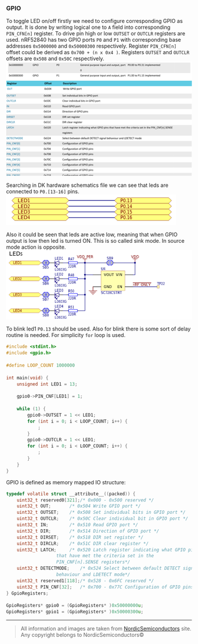 ### GPIO
To toggle LED on/off firstly we need to configure corresponding GPIO as output.
It is done by writing logical one to `A` field into corresponding
`PIN_CFN[n]` register. To drive pin high or low `OUTSET` or `OUTCLR` registers
are used. nRF52840 has two GPIO ports `P0` and `P1` with corresponding
base addresses `0x5000000` and `0x50000300` respectively. Register `PIN_CFN[n]`
offset could be derived as `0x700 + (n x 0x4 )`. Registers `OUTSET` and `OUTCLR`
offsets are `0x508` and `0x50C` respectively.
![instances](images/instances.png)
![registers\_1](images/registers_1.png)
![registers\_2](images/registers_2.png)

Searching in DK hardware schematics file we can see that leds are connected to
`P0.[13-16]` pins.
![gpio mapping](images/gpio_mapping.png)

Also it could be seen that leds are active low, meaning that when GPIO output
is low then led is turned ON. This is so called sink mode. In source mode action
is opposite.
![leds](images/leds.png)

To blink led1 `P0.13` should be used. Also for blink there is some sort of delay
routine is needed. For simplicity `for` loop is used.
```c
#include <stdint.h>
#include <gpio.h>

#define LOOP_COUNT 1000000

int main(void) {
	unsigned int LED1 = 13;

	gpio0->PIN_CNF[LED1] = 1;
	
	while (1) {
		gpio0->OUTSET = 1 << LED1;
		for (int i = 0; i < LOOP_COUNT; i++) {
			;
		}
		gpio0->OUTCLR = 1 << LED1;
		for (int i = 0; i < LOOP_COUNT; i++) {
			;
		}
	}
}
```
GPIO is defined as memory mapped IO structure:
```c
typedef volatile struct __attribute__((packed)) {
	uint32_t reserved0[321];/* 0x000 - 0x500 reserved */
	uint32_t OUT;		/* 0x504 Write GPIO port */
	uint32_t OUTSET;	/* 0x508 Set individual bits in GPIO port */
	uint32_t OUTCLR;	/* 0x50C Clear individual bit in GPIO port */
	uint32_t IN;		/* 0x510 Read GPIO port */
	uint32_t DIR;		/* 0x514 Direction of GPIO port */
	uint32_t DIRSET;	/* 0x518 DIR set register */
	uint32_t DIRCLR;	/* 0x51C DIR clear register */
	uint32_t LATCH;		/* 0x520 Latch register indicating what GPIO pins
				   that have met the criteria set in the
				   PIN_CNF[n].SENSE registers*/
	uint32_t DETECTMODE;	/* 0x524 Select between default DETECT signal
				   behaviour and LDETECT mode*/
	uint32_t reserved1[118];/* 0x528 - 0x6FC reserved */
	uint32_t PIN_CNF[32];	/* 0x700 - 0x77C Configuration of GPIO pins*/
} GpioRegisters;

GpioRegisters* gpio0 = (GpioRegisters* )0x50000000u;
GpioRegisters* gpio1 = (GpioRegisters* )0x50000300u;
```

---

> All information and images are taken from [NordicSemiconductors](https://infocenter.nordicsemi.com) site.
> Any copyright belongs to NordicSemiconductors©
